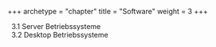 +++
archetype = "chapter"
title = "Software"
weight = 3
+++

&nbsp;&nbsp;3.1 Server Betriebssysteme  
&nbsp;&nbsp;3.2 Desktop Betriebssysteme  